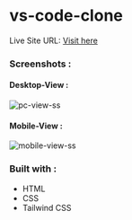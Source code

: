 # vs-code-clone 

Live Site URL: [Visit here  ](https://63c9532896402a2aa419539d--stellar-mooncake-c7f688.netlify.app/)

### Screenshots :

#### Desktop-View :

![pc-view-ss]()


#### Mobile-View :

![mobile-view-ss]()

### Built with :

- HTML
- CSS
- Tailwind CSS

